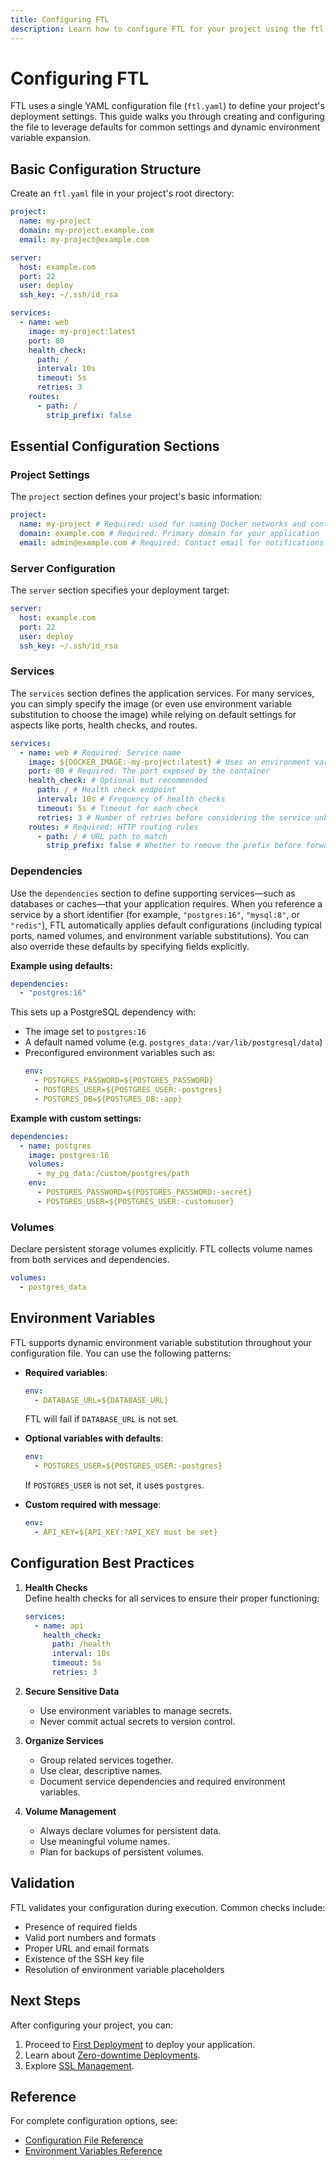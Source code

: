 ```yaml
---
title: Configuring FTL
description: Learn how to configure FTL for your project using the ftl.yaml configuration file
---
```


# Configuring FTL

FTL uses a single YAML configuration file (`ftl.yaml`) to define your project's deployment settings. This guide walks you through creating and configuring the file to leverage defaults for common settings and dynamic environment variable expansion.

## Basic Configuration Structure

Create an `ftl.yaml` file in your project's root directory:

```yaml
project:
  name: my-project
  domain: my-project.example.com
  email: my-project@example.com

server:
  host: example.com
  port: 22
  user: deploy
  ssh_key: ~/.ssh/id_rsa

services:
  - name: web
    image: my-project:latest
    port: 80
    health_check:
      path: /
      interval: 10s
      timeout: 5s
      retries: 3
    routes:
      - path: /
        strip_prefix: false
```

## Essential Configuration Sections

### Project Settings

The `project` section defines your project's basic information:

```yaml
project:
  name: my-project # Required: used for naming Docker networks and containers
  domain: example.com # Required: Primary domain for your application
  email: admin@example.com # Required: Contact email for notifications and SSL certificates
```

### Server Configuration

The `server` section specifies your deployment target:

```yaml
server:
  host: example.com
  port: 22
  user: deploy
  ssh_key: ~/.ssh/id_rsa
```

### Services

The `services` section defines the application services. For many services, you can simply specify the image (or even use environment variable substitution to choose the image) while relying on default settings for aspects like ports, health checks, and routes.

```yaml
services:
  - name: web # Required: Service name
    image: ${DOCKER_IMAGE:-my-project:latest} # Uses an environment variable with a default
    port: 80 # Required: The port exposed by the container
    health_check: # Optional but recommended
      path: / # Health check endpoint
      interval: 10s # Frequency of health checks
      timeout: 5s # Timeout for each check
      retries: 3 # Number of retries before considering the service unhealthy
    routes: # Required: HTTP routing rules
      - path: / # URL path to match
        strip_prefix: false # Whether to remove the prefix before forwarding requests
```

### Dependencies

Use the `dependencies` section to define supporting services—such as databases or caches—that your application requires. When you reference a service by a short identifier (for example, `"postgres:16"`, `"mysql:8"`, or `"redis"`), FTL automatically applies default configurations (including typical ports, named volumes, and environment variable substitutions). You can also override these defaults by specifying fields explicitly.

**Example using defaults:**

```yaml
dependencies:
  - "postgres:16"
```

This sets up a PostgreSQL dependency with:

- The image set to `postgres:16`
- A default named volume (e.g. `postgres_data:/var/lib/postgresql/data`)
- Preconfigured environment variables such as:
  ```yaml
  env:
    - POSTGRES_PASSWORD=${POSTGRES_PASSWORD}
    - POSTGRES_USER=${POSTGRES_USER:-postgres}
    - POSTGRES_DB=${POSTGRES_DB:-app}
  ```

**Example with custom settings:**

```yaml
dependencies:
  - name: postgres
    image: postgres:16
    volumes:
      - my_pg_data:/custom/postgres/path
    env:
      - POSTGRES_PASSWORD=${POSTGRES_PASSWORD:-secret}
      - POSTGRES_USER=${POSTGRES_USER:-customuser}
```

### Volumes

Declare persistent storage volumes explicitly. FTL collects volume names from both services and dependencies.

```yaml
volumes:
  - postgres_data
```

## Environment Variables

FTL supports dynamic environment variable substitution throughout your configuration file. You can use the following patterns:

- **Required variables**:

  ```yaml
  env:
    - DATABASE_URL=${DATABASE_URL}
  ```

  FTL will fail if `DATABASE_URL` is not set.

- **Optional variables with defaults**:

  ```yaml
  env:
    - POSTGRES_USER=${POSTGRES_USER:-postgres}
  ```

  If `POSTGRES_USER` is not set, it uses `postgres`.

- **Custom required with message**:
  ```yaml
  env:
    - API_KEY=${API_KEY:?API_KEY must be set}
  ```

## Configuration Best Practices

1. **Health Checks**  
   Define health checks for all services to ensure their proper functioning:

   ```yaml
   services:
     - name: api
       health_check:
         path: /health
         interval: 10s
         timeout: 5s
         retries: 3
   ```

2. **Secure Sensitive Data**
   - Use environment variables to manage secrets.
   - Never commit actual secrets to version control.

3. **Organize Services**
   - Group related services together.
   - Use clear, descriptive names.
   - Document service dependencies and required environment variables.

4. **Volume Management**
   - Always declare volumes for persistent data.
   - Use meaningful volume names.
   - Plan for backups of persistent volumes.

## Validation

FTL validates your configuration during execution. Common checks include:

- Presence of required fields
- Valid port numbers and formats
- Proper URL and email formats
- Existence of the SSH key file
- Resolution of environment variable placeholders

## Next Steps

After configuring your project, you can:

1. Proceed to [First Deployment](./first-deployment.md) to deploy your application.
2. Learn about [Zero-downtime Deployments](/guides/zero-downtime).
3. Explore [SSL Management](/guides/ssl-management).

## Reference

For complete configuration options, see:

- [Configuration File Reference](/reference/configuration-file)
- [Environment Variables Reference](/reference/environment)
